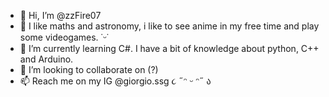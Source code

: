 - 👋 Hi, I’m @zzFire07
- 👀 I like maths and astronomy, i like to see anime in my free time and play some videogames. ˙ᵕ˙
- 🌱 I’m currently learning C#. I have a bit of knowledge about python, C++ and Arduino.
- 💞️ I’m looking to collaborate on (?)
- 📫 Reach me on my IG @giorgio.ssg  ૮ ˶ᵔ ᵕ ᵔ˶ ა
